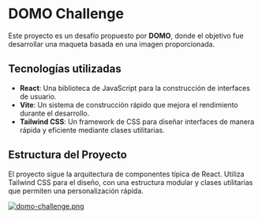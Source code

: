 # DOMO Challenge
Este proyecto es un desafío propuesto por **DOMO**, donde el objetivo fue desarrollar una maqueta basada en una imagen proporcionada.

## Tecnologías utilizadas
- **React**: Una biblioteca de JavaScript para la construcción de interfaces de usuario.
- **Vite**: Un sistema de construcción rápido que mejora el rendimiento durante el desarrollo.
- **Tailwind CSS**: Un framework de CSS para diseñar interfaces de manera rápida y eficiente mediante clases utilitarias.

## Estructura del Proyecto

El proyecto sigue la arquitectura de componentes típica de React. Utiliza Tailwind CSS para el diseño, con una estructura modular y clases utilitarias que permiten una personalización rápida.


[![domo-challenge.png](https://i.postimg.cc/zDFntbB3/domo-challenge.png)](https://postimg.cc/JttDthjW)
